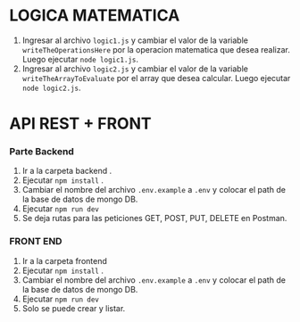 


# LOGICA MATEMATICA

1) Ingresar al archivo ```logic1.js``` y cambiar el valor de la variable ```writeTheOperationsHere``` por la operacion matematica que desea realizar. Luego ejecutar ```node logic1.js```.
2) Ingresar al archivo ```logic2.js``` y cambiar el valor de la variable ```writeTheArrayToEvaluate``` por el array que desea calcular. Luego ejecutar ```node logic2.js```.


# API REST + FRONT 


### Parte Backend
1) Ir a la carpeta backend .
2) Ejecutar ```npm install``` .
3) Cambiar el nombre del archivo ```.env.example``` a ```.env``` y colocar el path de la base de datos de mongo DB.
4) Ejecutar ```npm run dev``` 
5) Se deja rutas para las peticiones GET, POST, PUT, DELETE en Postman.


### FRONT END 
1) Ir a la carpeta frontend
2) Ejecutar ```npm install``` .
3) Cambiar el nombre del archivo ```.env.example``` a ```.env``` y colocar el path de la base de datos de mongo DB.
4) Ejecutar ```npm run dev```
5) Solo se puede crear y listar.

